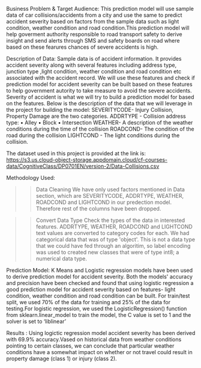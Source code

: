 
Business Problem & Target Audience:
This prediction model will use sample data of car collisions/accidents from a city and use the same to predict accident severity based on factors from the sample data such as light condition, weather condition and road condition.This prediction model will help goverment authority responsible to road transport safety to derive insight and send alerts through SMS and safety boards on road where based on these fearures chances of severe accidents is high.

Description of Data:
Sample data is of accident information. It provides accident severity along with several features including address type, junction type ,light condition, weather condition and road condition etc associated with the accident record. We will use these features and check if prediction model for accident severity can be built based on these features to help  government autority to take measure to avoid the severe accidents.
Severity of accident is what we will try to build a prediction model for based on the features. Below is the description of the data that we will leverage in the project for building the model:
SEVERITYCODE- Injury Collision, Property Damage are the two categories.
ADDRTYPE - Collision address type:
            • Alley
            • Block
            • Intersection
WEATHER- A description of the weather conditions during the time of the collision
ROADCOND- The condition of the road during the collision
LIGHTCOND - The light conditions during the collision. 

The dataset used in this project is provided at the link is: https://s3.us.cloud-object-storage.appdomain.cloud/cf-courses-data/CognitiveClass/DP0701EN/version-2/Data-Collisions.csv

Methodology Used:
>> Data Cleaning
We have only used factors mentioned in Data section, which are SEVERITYCODE, ADDRTYPE, WEATHER, ROADCOND and LIGHTCOND in our predection model. Therefore rest of the columns have been dropped.

>> Convert Data Type
Check the types of the data in interested features. ADDRTYPE, WEATHER, ROADCOND and LIGHTCOND text values are converted to category codes for each. We had categorical data that was of type 'object'. This is not a data type that we could have fed through an algoritim, so label encoding was used to created new classes that were of type int8; a numerical data type.


Prediction Model:
K Means and Logistic regression models have been used to derive prediction model for accident severity. Both the models' accuracy and precision have been checked and found that using logistic regression a good prediction model for accident severity based on features- light condition, weather condition and road condition can be built.
For train/test split, we used 70% of the data for training and 25% of the data for testing.For logistic regression, we used the LogisticRegression() function from sklearn.linear_model to train the model, the C value is set to 1 and the solver is set to ‘liblinear’

Results :
Using logictic regression model accident severity has been derived with 69.9% accuracy.Vased on historical data from weather conditions pointing to certain classes, we can conclude that particular weather conditions have a somewhat impact on whether or not travel could result in property damage (class 1) or injury (class 2).
